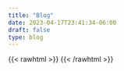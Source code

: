 ```yaml
---
title: "Blog"
date: 2023-04-17T23:41:34-06:00
draft: false
type: blog
---
```


{{< rawhtml >}}
    <style>
        .content {
            margin-top: -3rem}
    </style>
{{< /rawhtml >}}